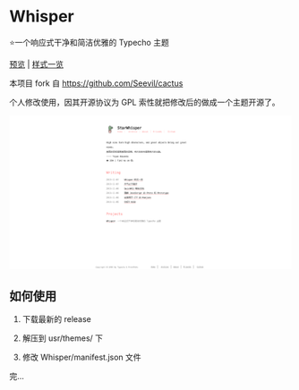 # Whisper

⭐一个响应式干净和简洁优雅的 Typecho 主题

[预览](https://blog.frostmiku.com/) | [样式一览](https://blog.frostmiku.com/post/10/)

本项目 fork 自 https://github.com/Seevil/cactus

个人修改使用，因其开源协议为 GPL 索性就把修改后的做成一个主题开源了。

![preview](https://github.com/FrostMiKu/Whisper/blob/master/screenshot.png?raw=true)

## 如何使用

1. 下载最新的 release 

2. 解压到 usr/themes/ 下

3. 修改 Whisper/manifest.json 文件

完...
